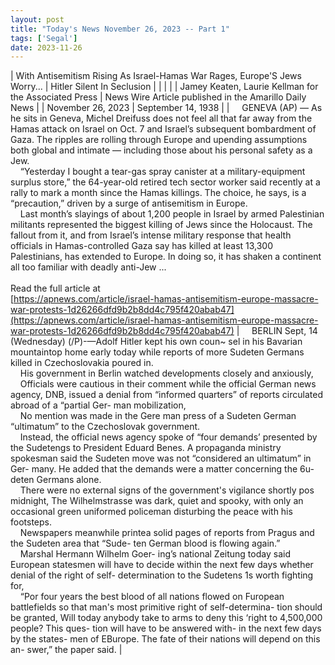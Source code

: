 ```yaml
---
layout: post
title: "Today's News November 26, 2023 -- Part 1"
tags: ['Segal']
date: 2023-11-26
---
```


| With Antisemitism Rising As Israel-Hamas War Rages, Europe'S Jews Worry... | Hitler Silent In Seclusion |
|  |  |
| Jamey Keaten, Laurie Kellman for the Associated Press | News Wire Article published in the Amarillo Daily News |
| November 26, 2023 | September 14, 1938 |
| &nbsp;&nbsp;&nbsp;&nbsp;GENEVA (AP) — As he sits in Geneva, Michel Dreifuss does not feel all that far away from the Hamas attack on Israel on Oct. 7 and Israel’s subsequent bombardment of Gaza. The ripples are rolling through Europe and upending assumptions both global and intimate — including those about his personal safety as a Jew.<br>&nbsp;&nbsp;&nbsp;&nbsp;“Yesterday I bought a tear-gas spray canister at a military-equipment surplus store,” the 64-year-old retired tech sector worker said recently at a rally to mark a month since the Hamas killings. The choice, he says, is a “precaution,” driven by a surge of antisemitism in Europe.<br>&nbsp;&nbsp;&nbsp;&nbsp;Last month’s slayings of about 1,200 people in Israel by armed Palestinian militants represented the biggest killing of Jews since the Holocaust. The fallout from it, and from Israel’s intense military response that health officials in Hamas-controlled Gaza say has killed at least 13,300 Palestinians, has extended to Europe. In doing so, it has shaken a continent all too familiar with deadly anti-Jew ...<br><br>Read the full article at<br>[https://apnews.com/article/israel-hamas-antisemitism-europe-massacre-war-protests-1d26266dfd9b2b8dd4c795f420abab47](https://apnews.com/article/israel-hamas-antisemitism-europe-massacre-war-protests-1d26266dfd9b2b8dd4c795f420abab47) | &nbsp;&nbsp;&nbsp;&nbsp;BERLIN Sept, 14 (Wednesday) (/P)-—Adolf Hitler kept his own coun~ sel in his Bavarian mountaintop home early today while reports of more Sudeten Germans killed in Czechoslovakia poured in.<br>&nbsp;&nbsp;&nbsp;&nbsp;His government in Berlin watched developments closely and anxiously,<br>&nbsp;&nbsp;&nbsp;&nbsp;Officials were cautious in their comment while the official German news agency, DNB, issued a denial from “informed quarters” of reports circulated abroad of a “partial Ger-  man mobilization,<br>&nbsp;&nbsp;&nbsp;&nbsp;No mention was made in the Gere man press of a Sudeten German “ultimatum” to the Czechoslovak government.<br>&nbsp;&nbsp;&nbsp;&nbsp;Instead, the official news agency spoke of “four demands’ presented by the Sudetengs to President   Eduard Benes.   A propaganda ministry spokesman said the Sudeten move was not   “considered an ultimatum” in Ger- many. He added that the demands were a matter concerning the 6u- deten Germans alone.<br>&nbsp;&nbsp;&nbsp;&nbsp;There were no external signs of   the government's vigilance shortly pos midnight, The Wilhelmstrasse was dark, quiet and spooky, with only an occasional green uniformed policeman disturbing the peace with his footsteps.<br>&nbsp;&nbsp;&nbsp;&nbsp;Newspapers meanwhile  printea solid pages of reports from Pragus and the Sudeten area that “Sude- ten German blood is flowing again.”<br>&nbsp;&nbsp;&nbsp;&nbsp;Marshal Hermann Wilhelm Goer- ing’s national Zeitung today said European statesmen will have to decide within the next few days whether denial of the right of self- determination to the Sudetens 1s worth fighting for,<br>&nbsp;&nbsp;&nbsp;&nbsp;“Por four years the best blood of all nations flowed on Furopean battlefields so that man's most primitive right of self-determina- tion should be granted, Will today anybody take to arms to deny this ‘right to 4,500,000 people? This ques- tion will have to be answered with- in the next few days by the states- men of EBurope. The fate of their nations will depend on this an- swer,” the paper said.  |